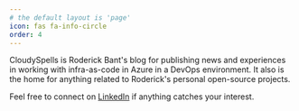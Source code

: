 ```yaml
---
# the default layout is 'page'
icon: fas fa-info-circle
order: 4
---
```


CloudySpells is Roderick Bant's blog for publishing news and experiences in
working with infra-as-code in Azure in a DevOps environment. It also is the
home for anything related to Roderick's personal open-source projects.

Feel free to connect on [LinkedIn](https://linkedin.com/in/roderickbant)
if anything catches your interest.
